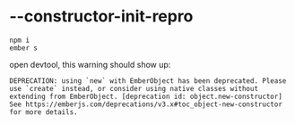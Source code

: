 # --constructor-init-repro

```
npm i
ember s
```

open devtool, this warning should show up:

```
DEPRECATION: using `new` with EmberObject has been deprecated. Please use `create` instead, or consider using native classes without extending from EmberObject. [deprecation id: object.new-constructor] See https://emberjs.com/deprecations/v3.x#toc_object-new-constructor for more details.
```